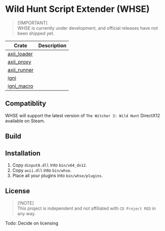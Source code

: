 # Wild Hunt Script Extender (WHSE)
> [!IMPORTANT]\
> WHSE is currently under development, and official releases have not been shipped yet.

| Crate         | Description |
|---------------|-------------|
| [axii_loader] |             |
| [axii_proxy]  |             |
| [axii_runner] |             |
| [igni]        |             |
| [igni_macro]  |             |

## Compatiblity
WHSE will support the latest version of `The Witcher 3: Wild Hunt` DirectX12 available on Steam.

## Build

## Installation
1. Copy `dinput8.dll` into `bin/x64_dx12`.
2. Copy `axii.dll` into `bin/whse`.
3. Place all your plugins into `bin/whse/plugins`.

## License
> [!NOTE]\
> This project is independent and not affiliated with `CD Project RED` in any way.

Todo: Decide on licensing

[axii_loader]: ./axii_loader/
[axii_proxy]:  ./axii_proxy/
[axii_runner]: ./axii_runner/
[igni]:        ./igni/
[igni_macro]:  ./igni_macro/
